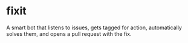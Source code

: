 # fixit
A smart bot that listens to issues, gets tagged for action, automatically solves them, and opens a pull request with the fix. 
